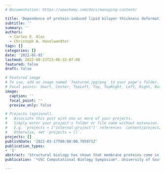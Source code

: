 ```yaml
---
# Documentation: https://wowchemy.com/docs/managing-content/

title: 'Dependence of protein-induced lipid bilayer thickness deformations on protien shape'
subtitle: ''
summary: ''
authors:
  - Carlos D. Alas
  - Christoph A. Haselwandter
tags: []
categories: []
date: '2022-01-01'
lastmod: 2022-08-23T23:06:32-07:00
featured: false
draft: false

# Featured image
# To use, add an image named `featured.jpg/png` to your page's folder.
# Focal points: Smart, Center, TopLeft, Top, TopRight, Left, Right, BottomLeft, Bottom, BottomRight.
image:
  caption: ''
  focal_point: ''
  preview_only: false

# Projects (optional).
#   Associate this post with one or more of your projects.
#   Simply enter your project's folder or file name without extension.
#   E.g. `projects = ["internal-project"]` references `content/project/deep-learning/index.md`.
#   Otherwise, set `projects = []`.
projects: []
publishDate: '2022-03-17T00:00:00.795971Z'
publication_types:
- '1'
abstract: 'Structural biology has shown that membrane proteins come in a great variety of shapes, with distinct membrane proteins, and even different conformational states of the same membrane protein, often showing distinct hydrophobic thicknesses deviating from the unperturbed thickness of the surrounding lipid bilayer. The resulting protein-induced bilayer thickness deformations can be captured quantitatively by membrane elasticity theory, and have been found to play an important role in membrane protein regulation. Physical models of protein-induced bilayer thickness deformations usually focus on idealized, cylindrical membrane protein shapes. We describe here a boundary value method for the straightforward calculation of protein-induced bilayer thickness deformations for arbitrary protein shapes. We find that the deviations of protein shape from rotational symmetry suggested by structural biology can have a significant effect on the energy of protein-induced bilayer thickness deformations. Intriguingly, our calculations suggest that the elastic coupling of lipid bilayer properties and membrane protein conformational state may provide a generic physical mechanism for temperature sensing through ion channels.'
publication: '*USC Computational Biology Symposium*. University of Southern California, Los Angeles, CA, USA'

---
```

